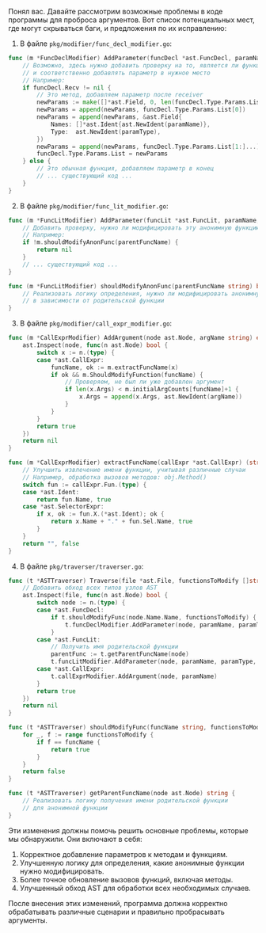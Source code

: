 Понял вас. Давайте рассмотрим возможные проблемы в коде программы для проброса аргументов. Вот список потенциальных мест, где могут скрываться баги, и предложения по их исправлению:

1. В файле `pkg/modifier/func_decl_modifier.go`:

```go
func (m *FuncDeclModifier) AddParameter(funcDecl *ast.FuncDecl, paramName, paramType string) error {
    // Возможно, здесь нужно добавить проверку на то, является ли функция методом
    // и соответственно добавлять параметр в нужное место
    // Например:
    if funcDecl.Recv != nil {
        // Это метод, добавляем параметр после receiver
        newParams := make([]*ast.Field, 0, len(funcDecl.Type.Params.List)+1)
        newParams = append(newParams, funcDecl.Type.Params.List[0])
        newParams = append(newParams, &ast.Field{
            Names: []*ast.Ident{ast.NewIdent(paramName)},
            Type:  ast.NewIdent(paramType),
        })
        newParams = append(newParams, funcDecl.Type.Params.List[1:]...)
        funcDecl.Type.Params.List = newParams
    } else {
        // Это обычная функция, добавляем параметр в конец
        // ... существующий код ...
    }
}
```

2. В файле `pkg/modifier/func_lit_modifier.go`:

```go
func (m *FuncLitModifier) AddParameter(funcLit *ast.FuncLit, paramName, paramType string, parentFuncName string) error {
    // Добавить проверку, нужно ли модифицировать эту анонимную функцию
    // Например:
    if !m.shouldModifyAnonFunc(parentFuncName) {
        return nil
    }
    // ... существующий код ...
}

func (m *FuncLitModifier) shouldModifyAnonFunc(parentFuncName string) bool {
    // Реализовать логику определения, нужно ли модифицировать анонимную функцию
    // в зависимости от родительской функции
}
```

3. В файле `pkg/modifier/call_expr_modifier.go`:

```go
func (m *CallExprModifier) AddArgument(node ast.Node, argName string) error {
    ast.Inspect(node, func(n ast.Node) bool {
        switch x := n.(type) {
        case *ast.CallExpr:
            funcName, ok := m.extractFuncName(x)
            if ok && m.ShouldModifyFunction(funcName) {
                // Проверяем, не был ли уже добавлен аргумент
                if len(x.Args) < m.initialArgCounts[funcName]+1 {
                    x.Args = append(x.Args, ast.NewIdent(argName))
                }
            }
        }
        return true
    })
    return nil
}

func (m *CallExprModifier) extractFuncName(callExpr *ast.CallExpr) (string, bool) {
    // Улучшить извлечение имени функции, учитывая различные случаи
    // Например, обработка вызовов методов: obj.Method()
    switch fun := callExpr.Fun.(type) {
    case *ast.Ident:
        return fun.Name, true
    case *ast.SelectorExpr:
        if x, ok := fun.X.(*ast.Ident); ok {
            return x.Name + "." + fun.Sel.Name, true
        }
    }
    return "", false
}
```

4. В файле `pkg/traverser/traverser.go`:

```go
func (t *ASTTraverser) Traverse(file *ast.File, functionsToModify []string, paramName, paramType string) error {
    // Добавить обход всех типов узлов AST
    ast.Inspect(file, func(n ast.Node) bool {
        switch node := n.(type) {
        case *ast.FuncDecl:
            if t.shouldModifyFunc(node.Name.Name, functionsToModify) {
                t.funcDeclModifier.AddParameter(node, paramName, paramType)
            }
        case *ast.FuncLit:
            // Получить имя родительской функции
            parentFunc := t.getParentFuncName(node)
            t.funcLitModifier.AddParameter(node, paramName, paramType, parentFunc)
        case *ast.CallExpr:
            t.callExprModifier.AddArgument(node, paramName)
        }
        return true
    })
    return nil
}

func (t *ASTTraverser) shouldModifyFunc(funcName string, functionsToModify []string) bool {
    for _, f := range functionsToModify {
        if f == funcName {
            return true
        }
    }
    return false
}

func (t *ASTTraverser) getParentFuncName(node ast.Node) string {
    // Реализовать логику получения имени родительской функции
    // для анонимной функции
}
```

Эти изменения должны помочь решить основные проблемы, которые мы обнаружили. Они включают в себя:

1. Корректное добавление параметров к методам и функциям.
2. Улучшенную логику для определения, какие анонимные функции нужно модифицировать.
3. Более точное обновление вызовов функций, включая методы.
4. Улучшенный обход AST для обработки всех необходимых случаев.

После внесения этих изменений, программа должна корректно обрабатывать различные сценарии и правильно пробрасывать аргументы.

